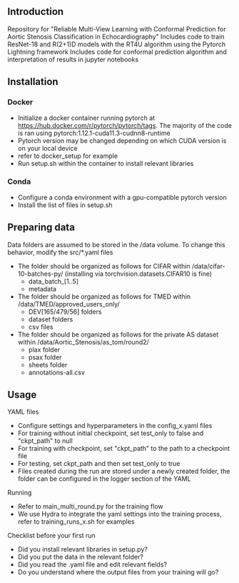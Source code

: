 ## Introduction
Repository for "Reliable Multi-View Learning with Conformal Prediction for Aortic Stenosis Classification in Echocardiography"
Includes code to train ResNet-18 and R(2+1)D models with the RT4U algorithm using the Pytorch Lightning framework
Includes code for conformal prediction algorithm and interpretation of results in jupyter notebooks

## Installation
### Docker
- Initialize a docker container running pytorch at https://hub.docker.com/r/pytorch/pytorch/tags. The majority of the code is ran using pytorch:1.12.1-cuda11.3-cudnn8-runtime
- Pytorch version may be changed depending on which CUDA version is on your local device
- refer to docker_setup for example
- Run setup.sh within the container to install relevant libraries

### Conda
- Configure a conda environment with a gpu-compatible pytorch version
- Install the list of files in setup.sh

## Preparing data
Data folders are assumed to be stored in the /data volume. To change this behavior, modify the src/*.yaml files
- The folder should be organized as follows for CIFAR within /data/cifar-10-batches-py/ (installing via torchvision.datasets.CIFAR10 is fine)
  - data_batch_[1..5]
  - metadata
- The folder should be organized as follows for TMED within /data/TMED/approved_users_only/
  - DEV[165/479/56] folders
  - dataset folders
  - csv files
- The folder should be organized as follows for the private AS dataset within /data/Aortic_Stenosis/as_tom/round2/
  - plax folder
  - psax folder
  - sheets folder
  - annotations-all.csv

## Usage
YAML files
- Configure settings and hyperparameters in the config_x.yaml files
- For training without initial checkpoint, set test_only to false and "ckpt_path" to null
- For training with checkpoint, set "ckpt_path" to the path to a checkpoint file
- For testing, set ckpt_path and then set test_only to true
- Files created during the run are stored under a newly created folder, the folder can be configured in the logger section of the YAML

Running
- Refer to main_multi_round.py for the training flow
- We use Hydra to integrate the yaml settings into the training process, refer to training_runs_x.sh for examples
  
Checklist before your first run
- Did you install relevant libraries in setup.py?
- Did you put the data in the relevant folder?
- Did you read the .yaml file and edit relevant fields?
- Do you understand where the output files from your training will go?
